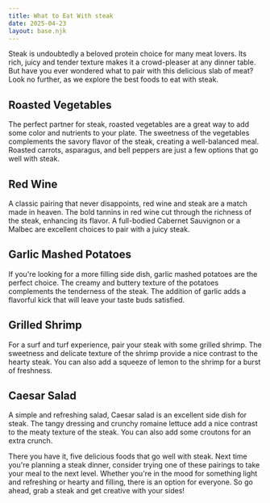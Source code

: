 ```yaml
---
title: What to Eat With steak
date: 2025-04-23
layout: base.njk
---
```


Steak is undoubtedly a beloved protein choice for many meat lovers. Its rich, juicy and tender texture makes it a crowd-pleaser at any dinner table. But have you ever wondered what to pair with this delicious slab of meat? Look no further, as we explore the best foods to eat with steak.

## Roasted Vegetables
The perfect partner for steak, roasted vegetables are a great way to add some color and nutrients to your plate. The sweetness of the vegetables complements the savory flavor of the steak, creating a well-balanced meal. Roasted carrots, asparagus, and bell peppers are just a few options that go well with steak.

## Red Wine
A classic pairing that never disappoints, red wine and steak are a match made in heaven. The bold tannins in red wine cut through the richness of the steak, enhancing its flavor. A full-bodied Cabernet Sauvignon or a Malbec are excellent choices to pair with a juicy steak.

## Garlic Mashed Potatoes
If you're looking for a more filling side dish, garlic mashed potatoes are the perfect choice. The creamy and buttery texture of the potatoes complements the tenderness of the steak. The addition of garlic adds a flavorful kick that will leave your taste buds satisfied.

## Grilled Shrimp
For a surf and turf experience, pair your steak with some grilled shrimp. The sweetness and delicate texture of the shrimp provide a nice contrast to the hearty steak. You can also add a squeeze of lemon to the shrimp for a burst of freshness.

## Caesar Salad
A simple and refreshing salad, Caesar salad is an excellent side dish for steak. The tangy dressing and crunchy romaine lettuce add a nice contrast to the meaty texture of the steak. You can also add some croutons for an extra crunch.

There you have it, five delicious foods that go well with steak. Next time you're planning a steak dinner, consider trying one of these pairings to take your meal to the next level. Whether you're in the mood for something light and refreshing or hearty and filling, there is an option for everyone. So go ahead, grab a steak and get creative with your sides!